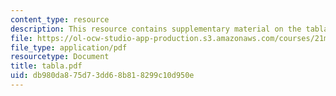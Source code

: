 ```yaml
---
content_type: resource
description: This resource contains supplementary material on the tabla and its ancestors.
file: https://ol-ocw-studio-app-production.s3.amazonaws.com/courses/21m-291-music-of-india-spring-2007/db980da875d73dd68b818299c10d950e_tabla.pdf
file_type: application/pdf
resourcetype: Document
title: tabla.pdf
uid: db980da8-75d7-3dd6-8b81-8299c10d950e
---
```

